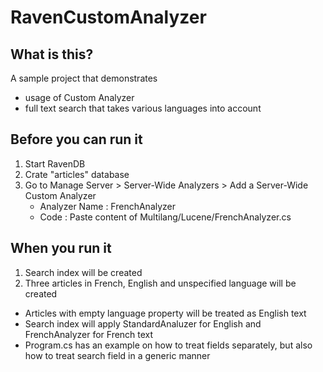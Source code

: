 # RavenCustomAnalyzer

## What is this?

A sample project that demonstrates
- usage of Custom Analyzer
- full text search that takes various languages into account

## Before you can run it

1. Start RavenDB
2. Crate "articles" database 
3. Go to Manage Server > Server-Wide Analyzers > Add a Server-Wide Custom Analyzer
    - Analyzer Name : FrenchAnalyzer
    - Code : Paste content of Multilang/Lucene/FrenchAnalyzer.cs

## When you run it
1. Search index will be created
2. Three articles in French, English and unspecified language will be created

- Articles with empty language property will be treated as English text
- Search index will apply StandardAnaluzer for English and FrenchAnalyzer for French text
- Program.cs has an example on how to treat fields separately, but also how to treat search field in a generic manner

